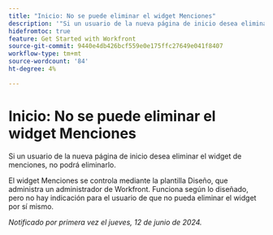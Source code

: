 ```yaml
---
title: "Inicio: No se puede eliminar el widget Menciones"
description: '"Si un usuario de la nueva página de inicio desea eliminar el widget de menciones, no puede eliminarlo".'
hidefromtoc: true
feature: Get Started with Workfront
source-git-commit: 9440e4db426bcf559e0e175ffc27649e041f8407
workflow-type: tm+mt
source-wordcount: '84'
ht-degree: 4%

---
```



# Inicio: No se puede eliminar el widget Menciones

Si un usuario de la nueva página de inicio desea eliminar el widget de menciones, no podrá eliminarlo.

El widget Menciones se controla mediante la plantilla Diseño, que administra un administrador de Workfront. Funciona según lo diseñado, pero no hay indicación para el usuario de que no pueda eliminar el widget por sí mismo.

_Notificado por primera vez el jueves, 12 de junio de 2024._
